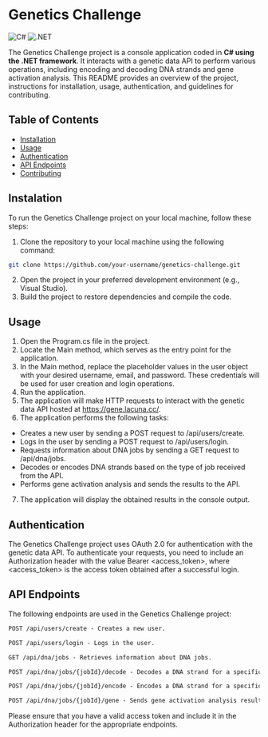 # Genetics Challenge

![C#](https://img.shields.io/badge/C%23-239120?style=for-the-badge&logo=c-sharp&logoColor=white)
![.NET](https://img.shields.io/badge/.NET-5C2D91?style=for-the-badge&logo=.net&logoColor=white)

The Genetics Challenge project is a console application coded in **C# using the .NET framework**. It interacts with a genetic data API to perform various operations, including encoding and decoding DNA strands and gene activation analysis. This README provides an overview of the project, instructions for installation, usage, authentication, and guidelines for contributing.

## Table of Contents

- [Installation](#installation)
- [Usage](#usage)
- [Authentication](#authentication)
- [API Endpoints](#api-endpoints)
- [Contributing](contributing)

## Instalation

To run the Genetics Challenge project on your local machine, follow these steps:

1. Clone the repository to your local machine using the following command:
```bash
git clone https://github.com/your-username/genetics-challenge.git
```
2. Open the project in your preferred development environment (e.g., Visual Studio).
3. Build the project to restore dependencies and compile the code.

## Usage

1. Open the Program.cs file in the project.
2. Locate the Main method, which serves as the entry point for the application.
3. In the Main method, replace the placeholder values in the user object with your desired username, email, and password. These credentials will be used for user creation and login operations.
4. Run the application.
5. The application will make HTTP requests to interact with the genetic data API hosted at https://gene.lacuna.cc/.
6. The application performs the following tasks:
- Creates a new user by sending a POST request to /api/users/create.
- Logs in the user by sending a POST request to /api/users/login.
- Requests information about DNA jobs by sending a GET request to /api/dna/jobs.
- Decodes or encodes DNA strands based on the type of job received from the API.
- Performs gene activation analysis and sends the results to the API.
7. The application will display the obtained results in the console output.

## Authentication

The Genetics Challenge project uses OAuth 2.0 for authentication with the genetic data API. To authenticate your requests, you need to include an Authorization header with the value Bearer <access_token>, where <access_token> is the access token obtained after a successful login.

## API Endpoints

The following endpoints are used in the Genetics Challenge project:

```markdown
POST /api/users/create - Creates a new user.

POST /api/users/login - Logs in the user.

GET /api/dna/jobs - Retrieves information about DNA jobs.

POST /api/dna/jobs/{jobId}/decode - Decodes a DNA strand for a specific job.

POST /api/dna/jobs/{jobId}/encode - Encodes a DNA strand for a specific job.

POST /api/dna/jobs/{jobId}/gene - Sends gene activation analysis results for a specific job.
```

Please ensure that you have a valid access token and include it in the Authorization header for the appropriate endpoints.







